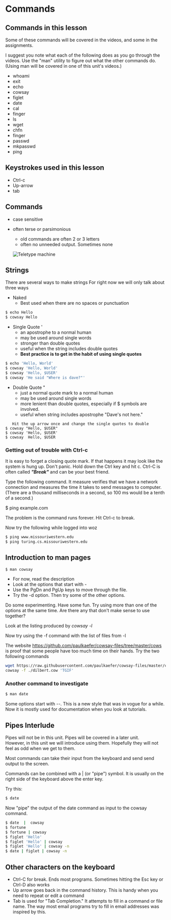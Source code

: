 # Commands
## Commands in this lesson

Some of these commands will be covered in the videos, and some in the assignments.

I suggest you note what each of the following does as you go through the videos.  Use the "man" utility to figure out what the other commands do.  (Using man will be covered in one of this unit's videos.)

* whoami
* exit
* echo
* cowsay
* figlet
* date
* cal
* finger
* ls
* wget
* chfn
* finger
* passwd
* mkpasswd
* ping
  
## Keystrokes used in this lesson
  
* Ctrl-c
* Up-arrow
* tab
  
## Commands

* case sensitive
* often terse or parsimonious
  * old commands are often 2 or 3 letters
  * often no unneeded output.  Sometimes none
  
  ![Teletype machine](images/teletype.jpg)

## Strings

  There are several ways to make strings  For right now we will only talk about three ways

* Naked
  * Best used when there are no spaces or punctuation
  
```bash
$ echo Hello
$ cowsay Hello
```

* Single Quote '
  * an apostrophe to a normal human
  * may be used around single words
  * stronger than double quotes
  * useful when the string includes double quotes
  * **Best practice is to get in the habit of using single quotes**

```bash
$ echo 'Hello, World'
$ cowsay 'Hello, World'
$ cowsay 'Hello, $USER'
$ cowsay 'He said "Where is dave?"'
```

* Double Quote "
  * just a normal quote mark to a normal human
  * may be used around single words
  * more lenient than double quotes, especially if $ symbols are involved.
  * useful when string includes apostrophe "Dave's not here."
  
```text
   Hit the up arrow once and change the single quotes to double
$ cowsay "Hello, $USER"
$ cowsay 'Hello, $USER'
$ cowsay  Hello, $USER
```

### Getting out of trouble with Ctrl-c

It is easy to forget a closing quote mark.  If that happens it may look like the
 system is hung up.  Don't panic.  Hold down the Ctrl key and hit c.  Ctrl-C is
 often called ***"Break"*** and can be your best friend.

Type the following command.  It measure verifies that we have a network connection
 and measures the time it takes to send messages to computer.  
(There are a thousand milliseconds in a second, so 100 ms would be a tenth of a second.)

$ ping example.com

The problem is the command runs forever.  Hit Ctrl-c to break.

Now try the following while logged into woz

```bash
$ ping www.missouriwestern.edu
$ ping turing.cs.missouriwestern.edu
```

## Introduction to man pages

```bash
$ man cowsay
```

* For now, read the description
* Look at the options that start with -
* Use the PgDn and PgUp keys to move through the file.
* Try the -d option.  Then try some of the other options.

Do some experimenting.  Have some fun.  Try using more than one of the options at the same time.  Are there any that don't make sense to use together?

Look at the listing produced by *cowsay -l*

Now try using the -f command with the list of files from -l

The website https://github.com/paulkaefer/cowsay-files/tree/master/cows is proof that some people have too much time on their hands.  Try the two following commands

```bash
wget https://raw.githubusercontent.com/paulkaefer/cowsay-files/master/cows/dilbert.cow
cowsay -f ./dilbert.cow 'TGIF'
```

### Another command to investigate

```bash
$ man date
```

Some options start with --.  This is a new style that was in vogue for a while.  Now it is mostly used for documentation when you look at tutorials.

## Pipes Interlude

Pipes will not be in this unit.  Pipes will be covered in a later unit.  
However, in this unit we will introduce using them.  Hopefully they will
not feel as odd when we get to them.

Most commands can take their input from the keyboard and send send output to the screen.

Commands can be combined with a | (or "pipe") symbol.  It is usually on the
right side of the keyboard above the enter key.

Try this:

``` bash
$ date
```

Now "pipe" the output of the date command as input to the cowsay command.

```bash
$ date  |  cowsay
$ fortune
$ fortune | cowsay
$ figlet 'Hello'
$ figlet 'Hello' | cowsay
$ figlet 'Hello' | cowsay -n
$ date | figlet | cowsay -n
```

## Other characters on the keyboard

* Ctrl-C for break.  Ends most programs.  Sometimes hitting the Esc key or Ctrl-D also works
* Up arrow goes back in the command history.  This is handy when you need to repeat or edit a command
* Tab is used for "Tab Completion."  It attempts to fill in a command or file name.  The way most email programs try to fill in email addresses was inspired by this.
